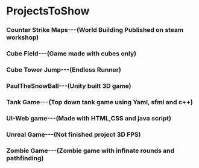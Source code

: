 # ProjectsToShow
### Counter Strike Maps---(World Building Published on steam workshop)

### Cube Field---(Game made with cubes only)

### Cube Tower Jump---(Endless Runner)

### PaulTheSnowBall---(Unity built 3D game)

### Tank Game---(Top down tank game using Yaml, sfml and c++)

### UI-Web game---(Made with HTML,CSS and java script)

### Unreal Game---(Not finished project 3D FPS)

### Zombie Game---(Zombie game with infinate rounds and pathfinding)
